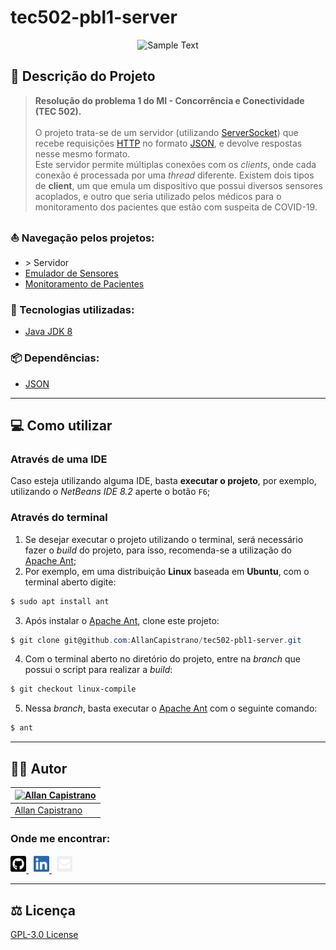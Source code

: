 # tec502-pbl1-server

<p align="center">
  <img src="https://i.imgur.com/grOHu0a.gif" alt="Sample Text" width="600px" height="400px">
</p>

## 📖 Descrição do Projeto ##
> **Resolução do problema 1 do MI - Concorrência e Conectividade (TEC 502).**<br/><br/>
O projeto trata-se de um servidor (utilizando [ServerSocket](https://docs.oracle.com/javase/7/docs/api/java/net/ServerSocket.html)) que recebe requisições [HTTP](https://developer.mozilla.org/pt-BR/docs/Web/HTTP/Methods) no formato [JSON](https://www.json.org/json-en.html), e devolve respostas nesse mesmo formato. <br/>
Este servidor permite múltiplas conexões com os *clients*, onde cada conexão é processada por uma *thread* diferente. Existem dois tipos de **client**, um que emula um dispositivo que possui diversos sensores acoplados, e outro que seria utilizado pelos médicos para o monitoramento dos pacientes que estão com suspeita de COVID-19.

### ⛵ Navegação pelos projetos: ###
- \> Servidor
- [Emulador de Sensores](https://github.com/AllanCapistrano/tec502-pbl1-sensors)
- [Monitoramento de Pacientes](https://github.com/AllanCapistrano/tec502-pbl1-monitoring)

### 📂 Tecnologias utilizadas: ###
- [Java JDK 8](https://www.oracle.com/br/java/technologies/javase/javase-jdk8-downloads.html)

### 📦 Dependências: ###
- [JSON](https://www.json.org/json-en.html)

------------

## 💻 Como utilizar ##

### Através de uma IDE ###
Caso esteja utilizando alguma IDE, basta **executar o projeto**, por exemplo, utilizando o *NetBeans IDE 8.2* aperte o botão `F6`; <br/>

### Através do terminal ###
1. Se desejar executar o projeto utilizando o terminal, será necessário fazer o *build* do projeto, para isso, recomenda-se a utilização do [Apache Ant](https://ant.apache.org/);
2. Por exemplo, em uma distribuição **Linux** baseada em **Ubuntu**, com o terminal aberto digite:
```powershell
$ sudo apt install ant
```
3. Após instalar o [Apache Ant](https://ant.apache.org/), clone este projeto:
```powershell
$ git clone git@github.com:AllanCapistrano/tec502-pbl1-server.git
```
4. Com o terminal aberto no diretório do projeto, entre na *branch* que possui o script para realizar a *build*:
```powershell
$ git checkout linux-compile
```
5. Nessa *branch*, basta executar o [Apache Ant](https://ant.apache.org/) com o seguinte comando:
```powershell
$ ant
```

------------

## 👨‍💻 Autor ##

| [![Allan Capistrano](https://github.com/AllanCapistrano.png?size=100)](https://github.com/AllanCapistrano) |
| -----------------------------------------------------------------------------------------------------------|
| [Allan Capistrano](https://github.com/AllanCapistrano)                                                     |

<p>
    <h3>Onde me encontrar:</h3>
    <a href="https://github.com/AllanCapistrano">
        <img src="https://github.com/AllanCapistrano/AllanCapistrano/blob/master/assets/github-square-brands.png" alt="Github icon" width="5%">
    </a>
    &nbsp
    <a href="https://www.linkedin.com/in/allancapistrano/">
        <img src="https://github.com/AllanCapistrano/AllanCapistrano/blob/master/assets/linkedin-brands.png" alt="Linkedin icon" width="5%">
    </a> 
    &nbsp
    <a href="https://mail.google.com/mail/u/0/?view=cm&fs=1&tf=1&source=mailto&to=asantos@ecomp.uefs.br">
        <img src="https://github.com/AllanCapistrano/AllanCapistrano/blob/master/assets/envelope-square-solid.png" alt="Email icon" width="5%">
    </a>
</p>

------------

## ⚖️ Licença ##
[GPL-3.0 License](https://github.com/AllanCapistrano/tec502-pbl1-server/blob/main/LICENSE)
